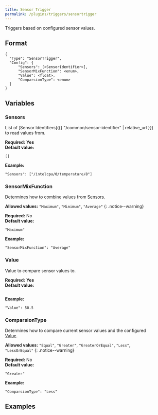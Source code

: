 ```yaml
---
title: Sensor Trigger
permalink: /plugins/triggers/sensortrigger
---
```


Triggers based on configured sensor values.

## Format

~~~
{
  "Type": "SensorTrigger",
  "Config": {
      "Sensors": [<SensorIdentifier>],
      "SensorMixFunction": <enum>,
      "Value": <float>,
      "ComparsionType": <enum>
  }
}
~~~

## Variables

### Sensors
<div class="variable-block" markdown="block">

List of [Sensor Identifiers]({{ "/common/sensor-identifier" | relative_url }}) to read values from.

**Required:** **Yes**<br>
**Default value:**
~~~
[]
~~~
**Example:**
~~~
"Sensors": ["/intelcpu/0/temperature/8"]
~~~

</div>

### SensorMixFunction
<div class="variable-block" markdown="block">

Determines how to combine values from [Sensors](#sensors).

**Allowed values:** `"Maximum"`, `"Minimum"`, `"Average"`
{: .notice--warning}

**Required:** No<br>
**Default value:**
~~~
"Maximum"
~~~
**Example:**
~~~
"SensorMixFunction": "Average"
~~~

</div>

### Value
<div class="variable-block" markdown="block">

Value to compare sensor values to.

**Required:** **Yes**<br>
**Default value:**
~~~
~~~
**Example:**
~~~
"Value": 50.5
~~~

</div>

### ComparsionType
<div class="variable-block" markdown="block">

Determines how to compare current sensor values and the configured [Value](#value).

**Allowed values:** `"Equal"`, `"Greater"`, `"GreaterOrEqual"`, `"Less"`, `"LessOrEqual"`
{: .notice--warning}

**Required:** No<br>
**Default value:**
~~~
"Greater"
~~~
**Example:**
~~~
"ComparsionType": "Less"
~~~

</div>

## Examples
~~~ json
~~~